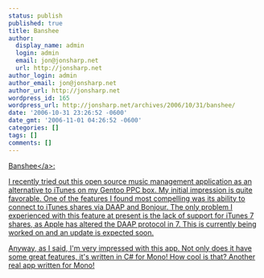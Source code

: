 ```yaml
---
status: publish
published: true
title: Banshee
author:
  display_name: admin
  login: admin
  email: jon@jonsharp.net
  url: http://jonsharp.net
author_login: admin
author_email: jon@jonsharp.net
author_url: http://jonsharp.net
wordpress_id: 165
wordpress_url: http://jonsharp.net/archives/2006/10/31/banshee/
date: '2006-10-31 23:26:52 -0600'
date_gmt: '2006-11-01 04:26:52 -0600'
categories: []
tags: []
comments: []
---
```

<p><a href="http:&#47;&#47;banshee-project.org&#47;Main_Page">Banshee<&#47;a>:</p>
<p>I recently tried out this open source music management application as an alternative to iTunes on my Gentoo PPC box.  My initial impression is quite favorable.  One of the features I found most compelling was its ability to connect to iTunes shares via DAAP and Bonjour.  The only problem I experienced with this feature at present is the lack of support for iTunes 7 shares, as Apple has altered the DAAP protocol in 7.  This is currently being worked on and an update is expected soon.</p>
<p>Anyway, as I said, I'm very impressed with this app.  Not only does it have some great features, it's written in C# for Mono!  How cool is that?  Another real app written for Mono!</p>
